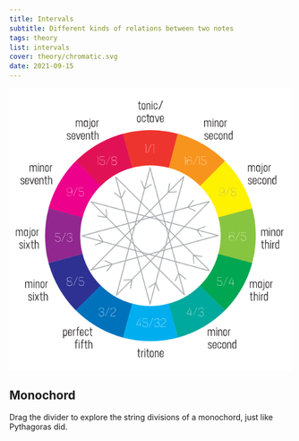 ```yaml
---
title: Intervals
subtitle: Different kinds of relations between two notes
tags: theory
list: intervals
cover: theory/chromatic.svg
date: 2021-09-15
---
```


![svg](./chromatic.svg)

## Monochord

Drag the divider to explore the string divisions of a monochord, just like Pythagoras did.

<client-only>
  <string-monochord />
</client-only>